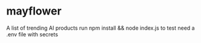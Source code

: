 # mayflower
A list of trending AI products
run npm install && node index.js to test
need a .env file with secrets
